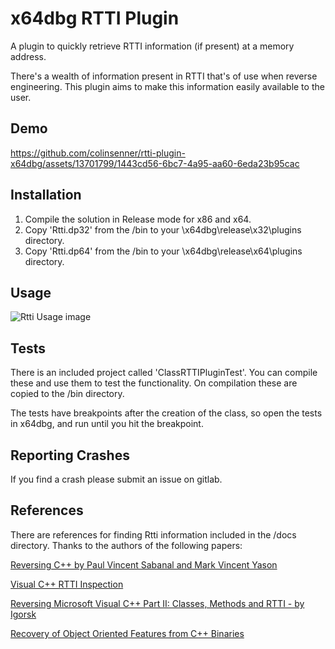 # x64dbg RTTI Plugin

A plugin to quickly retrieve RTTI information (if present) at a memory address.

There's a wealth of information present in RTTI that's of use when reverse engineering.  This plugin aims to make this information easily available to the user.

## Demo

https://github.com/colinsenner/rtti-plugin-x64dbg/assets/13701799/1443cd56-6bc7-4a95-aa60-6eda23b95cac

## Installation
1. Compile the solution in Release mode for x86 and x64.
2. Copy 'Rtti.dp32' from the /bin to your \x64dbg\release\x32\plugins directory.
3. Copy 'Rtti.dp64' from the /bin to your \x64dbg\release\x64\plugins directory.

## Usage

![Rtti Usage image](images/Rtti.jpg)

## Tests
There is an included project called 'ClassRTTIPluginTest'.  You can compile these and use them to test the functionality.  On compilation these are copied to the /bin directory.

The tests have breakpoints after the creation of the class, so open the tests in x64dbg, and run until you hit the breakpoint.

## Reporting Crashes

If you find a crash please submit an issue on gitlab.

## References
There are references for finding Rtti information included in the /docs directory.  Thanks to the authors of the following papers:

[Reversing C++ by Paul Vincent Sabanal and Mark Vincent Yason](https://www.blackhat.com/presentations/bh-dc-07/Sabanal_Yason/Paper/bh-dc-07-Sabanal_Yason-WP.pdf)

[Visual C++ RTTI Inspection](https://blog.quarkslab.com/visual-c-rtti-inspection.html)

[Reversing Microsoft Visual C++ Part II: Classes, Methods and RTTI - by Igorsk](http://www.openrce.org/articles/full_view/23)


[Recovery of Object Oriented Features from C++ Binaries](https://www.ece.umd.edu/~barua/yoo-APSEC-2014.pdf)
